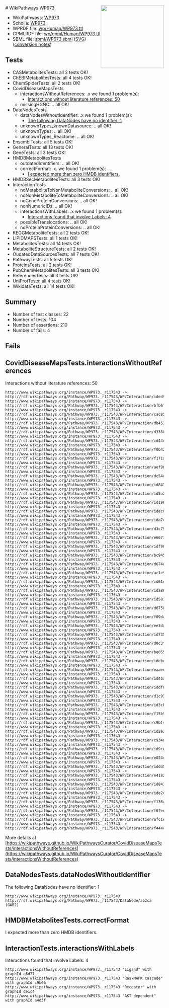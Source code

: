 <img style="float: right; width: 200px" src="../logo.png" />
# WikiPathways WP973

* WikiPathways: [WP973](https://identifiers.org/wikipathways:WP973)
* Scholia: [WP973](https://scholia.toolforge.org/wikipathways/WP973)
* WPRDF file: [wp/Human/WP973.ttl](../wp/Human/WP973.ttl)
* GPMLRDF file: [wp/gpml/Human/WP973.ttl](../wp/gpml/Human/WP973.ttl)
* SBML file: [sbml/WP973.sbml](../sbml/WP973.sbml) ([SVG](../sbml/WP973.svg)) ([conversion notes](../sbml/WP973.txt))

## Tests
* CASMetabolitesTests: all 2 tests OK!
* ChEBIMetabolitesTests: all 4 tests OK!
* ChemSpiderTests: all 2 tests OK!
* CovidDiseaseMapsTests
    * interactionsWithoutReferences: .x we found 1 problem(s):
        * [Interactions without literature references: 50](#9701cd5d)
    * missingHGNC: .. all OK!
* DataNodesTests
    * dataNodesWithoutIdentifier: .x we found 1 problem(s):
        * [The following DataNodes have no identifier: 1](#d2d32fa0)
    * unknownTypes_knownDatasource: .. all OK!
    * unknownTypes: .. all OK!
    * unknownTypes_Reactome: .. all OK!
* EnsemblTests: all 5 tests OK!
* GeneralTests: all 13 tests OK!
* GeneTests: all 3 tests OK!
* HMDBMetabolitesTests
    * outdatedIdentifiers: .. all OK!
    * correctFormat: .x. we found 1 problem(s):
        * [I expected more than zero HMDB identifiers.](#ad154c1e)
* HMDBSecMetabolitesTests: all 3 tests OK!
* InteractionTests
    * noMetaboliteToNonMetaboliteConversions: .. all OK!
    * noNonMetaboliteToMetaboliteConversions: .. all OK!
    * noGeneProteinConversions: .. all OK!
    * nonNumericIDs: .. all OK!
    * interactionsWithLabels: .x we found 1 problem(s):
        * [Interactions found that involve Labels: 4](#630d267b)
    * possibleTranslocations: .. all OK!
    * noProteinProteinConversions: .. all OK!
* KEGGMetaboliteTests: all 2 tests OK!
* LIPIDMAPSTests: all 1 tests OK!
* MetabolitesTests: all 14 tests OK!
* MetaboliteStructureTests: all 2 tests OK!
* OudatedDataSourcesTests: all 7 tests OK!
* PathwayTests: all 5 tests OK!
* ProteinsTests: all 2 tests OK!
* PubChemMetabolitesTests: all 3 tests OK!
* ReferencesTests: all 3 tests OK!
* UniProtTests: all 4 tests OK!
* WikidataTests: all 14 tests OK!


## Summary

* Number of test classes: 22
* Number of tests: 104
* Number of assertions: 210
* Number of fails: 4

## Fails

<a name="9701cd5d" />

## CovidDiseaseMapsTests.interactionsWithoutReferences

Interactions without literature references: 50
```
http://www.wikipathways.org/instance/WP973._r117543 -> http://rdf.wikipathways.org/Pathway/WP973._r117543/WP/Interaction/ided95e4e7
http://www.wikipathways.org/instance/WP973._r117543 -> http://rdf.wikipathways.org/Pathway/WP973._r117543/WP/Interaction/bfb6f
http://www.wikipathways.org/instance/WP973._r117543 -> http://rdf.wikipathways.org/Pathway/WP973._r117543/WP/Interaction/cac85
http://www.wikipathways.org/instance/WP973._r117543 -> http://rdf.wikipathways.org/Pathway/WP973._r117543/WP/Interaction/db453
http://www.wikipathways.org/instance/WP973._r117543 -> http://rdf.wikipathways.org/Pathway/WP973._r117543/WP/Interaction/d3380
http://www.wikipathways.org/instance/WP973._r117543 -> http://rdf.wikipathways.org/Pathway/WP973._r117543/WP/Interaction/id44c43aea
http://www.wikipathways.org/instance/WP973._r117543 -> http://rdf.wikipathways.org/Pathway/WP973._r117543/WP/Interaction/f0b42
http://www.wikipathways.org/instance/WP973._r117543 -> http://rdf.wikipathways.org/Pathway/WP973._r117543/WP/Interaction/f171a
http://www.wikipathways.org/instance/WP973._r117543 -> http://rdf.wikipathways.org/Pathway/WP973._r117543/WP/Interaction/aef96
http://www.wikipathways.org/instance/WP973._r117543 -> http://rdf.wikipathways.org/Pathway/WP973._r117543/WP/Interaction/dc54a
http://www.wikipathways.org/instance/WP973._r117543 -> http://rdf.wikipathways.org/Pathway/WP973._r117543/WP/Interaction/id8479fb80
http://www.wikipathways.org/instance/WP973._r117543 -> http://rdf.wikipathways.org/Pathway/WP973._r117543/WP/Interaction/id5a2daea5
http://www.wikipathways.org/instance/WP973._r117543 -> http://rdf.wikipathways.org/Pathway/WP973._r117543/WP/Interaction/id1964598e
http://www.wikipathways.org/instance/WP973._r117543 -> http://rdf.wikipathways.org/Pathway/WP973._r117543/WP/Interaction/idec0d7cd6
http://www.wikipathways.org/instance/WP973._r117543 -> http://rdf.wikipathways.org/Pathway/WP973._r117543/WP/Interaction/ida74b0d85
http://www.wikipathways.org/instance/WP973._r117543 -> http://rdf.wikipathways.org/Pathway/WP973._r117543/WP/Interaction/d3c79
http://www.wikipathways.org/instance/WP973._r117543 -> http://rdf.wikipathways.org/Pathway/WP973._r117543/WP/Interaction/e6677
http://www.wikipathways.org/instance/WP973._r117543 -> http://rdf.wikipathways.org/Pathway/WP973._r117543/WP/Interaction/idf98292a8
http://www.wikipathways.org/instance/WP973._r117543 -> http://rdf.wikipathways.org/Pathway/WP973._r117543/WP/Interaction/bc945
http://www.wikipathways.org/instance/WP973._r117543 -> http://rdf.wikipathways.org/Pathway/WP973._r117543/WP/Interaction/d674a
http://www.wikipathways.org/instance/WP973._r117543 -> http://rdf.wikipathways.org/Pathway/WP973._r117543/WP/Interaction/ac1e9
http://www.wikipathways.org/instance/WP973._r117543 -> http://rdf.wikipathways.org/Pathway/WP973._r117543/WP/Interaction/id61cd4a86
http://www.wikipathways.org/instance/WP973._r117543 -> http://rdf.wikipathways.org/Pathway/WP973._r117543/WP/Interaction/ida89a0e6c
http://www.wikipathways.org/instance/WP973._r117543 -> http://rdf.wikipathways.org/Pathway/WP973._r117543/WP/Interaction/id581c95af
http://www.wikipathways.org/instance/WP973._r117543 -> http://rdf.wikipathways.org/Pathway/WP973._r117543/WP/Interaction/d6750
http://www.wikipathways.org/instance/WP973._r117543 -> http://rdf.wikipathways.org/Pathway/WP973._r117543/WP/Interaction/f09da
http://www.wikipathways.org/instance/WP973._r117543 -> http://rdf.wikipathways.org/Pathway/WP973._r117543/WP/Interaction/ee3da
http://www.wikipathways.org/instance/WP973._r117543 -> http://rdf.wikipathways.org/Pathway/WP973._r117543/WP/Interaction/id735c7f8d
http://www.wikipathways.org/instance/WP973._r117543 -> http://rdf.wikipathways.org/Pathway/WP973._r117543/WP/Interaction/d0c3f
http://www.wikipathways.org/instance/WP973._r117543 -> http://rdf.wikipathways.org/Pathway/WP973._r117543/WP/Interaction/be055
http://www.wikipathways.org/instance/WP973._r117543 -> http://rdf.wikipathways.org/Pathway/WP973._r117543/WP/Interaction/idebc0dc7a
http://www.wikipathways.org/instance/WP973._r117543 -> http://rdf.wikipathways.org/Pathway/WP973._r117543/WP/Interaction/eaaec
http://www.wikipathways.org/instance/WP973._r117543 -> http://rdf.wikipathways.org/Pathway/WP973._r117543/WP/Interaction/id4ba0d641
http://www.wikipathways.org/instance/WP973._r117543 -> http://rdf.wikipathways.org/Pathway/WP973._r117543/WP/Interaction/iddf84f3ec
http://www.wikipathways.org/instance/WP973._r117543 -> http://rdf.wikipathways.org/Pathway/WP973._r117543/WP/Interaction/d1c93
http://www.wikipathways.org/instance/WP973._r117543 -> http://rdf.wikipathways.org/Pathway/WP973._r117543/WP/Interaction/id3cb6d1c3
http://www.wikipathways.org/instance/WP973._r117543 -> http://rdf.wikipathways.org/Pathway/WP973._r117543/WP/Interaction/f15b9
http://www.wikipathways.org/instance/WP973._r117543 -> http://rdf.wikipathways.org/Pathway/WP973._r117543/WP/Interaction/c9bf4
http://www.wikipathways.org/instance/WP973._r117543 -> http://rdf.wikipathways.org/Pathway/WP973._r117543/WP/Interaction/id2e34dce
http://www.wikipathways.org/instance/WP973._r117543 -> http://rdf.wikipathways.org/Pathway/WP973._r117543/WP/Interaction/c934a
http://www.wikipathways.org/instance/WP973._r117543 -> http://rdf.wikipathways.org/Pathway/WP973._r117543/WP/Interaction/id9ccde7dc
http://www.wikipathways.org/instance/WP973._r117543 -> http://rdf.wikipathways.org/Pathway/WP973._r117543/WP/Interaction/e024d
http://www.wikipathways.org/instance/WP973._r117543 -> http://rdf.wikipathways.org/Pathway/WP973._r117543/WP/Interaction/iddd53b4c1
http://www.wikipathways.org/instance/WP973._r117543 -> http://rdf.wikipathways.org/Pathway/WP973._r117543/WP/Interaction/e4182
http://www.wikipathways.org/instance/WP973._r117543 -> http://rdf.wikipathways.org/Pathway/WP973._r117543/WP/Interaction/id8418aa54
http://www.wikipathways.org/instance/WP973._r117543 -> http://rdf.wikipathways.org/Pathway/WP973._r117543/WP/Interaction/ide2cc140e
http://www.wikipathways.org/instance/WP973._r117543 -> http://rdf.wikipathways.org/Pathway/WP973._r117543/WP/Interaction/f136a
http://www.wikipathways.org/instance/WP973._r117543 -> http://rdf.wikipathways.org/Pathway/WP973._r117543/WP/Interaction/f67ec
http://www.wikipathways.org/instance/WP973._r117543 -> http://rdf.wikipathways.org/Pathway/WP973._r117543/WP/Interaction/afc1e
http://www.wikipathways.org/instance/WP973._r117543 -> http://rdf.wikipathways.org/Pathway/WP973._r117543/WP/Interaction/f444c
```

More details at [https://wikipathways.github.io/WikiPathwaysCurator/CovidDiseaseMapsTests/interactionsWithoutReferences](https://wikipathways.github.io/WikiPathwaysCurator/CovidDiseaseMapsTests/interactionsWithoutReferences)

<a name="d2d32fa0" />

## DataNodesTests.dataNodesWithoutIdentifier

The following DataNodes have no identifier: 1
```
http://www.wikipathways.org/instance/WP973._r117543 http://rdf.wikipathways.org/Pathway/WP973._r117543/DataNode/ab2ca (GAB2)
```

<a name="ad154c1e" />

## HMDBMetabolitesTests.correctFormat

I expected more than zero HMDB identifiers.
<a name="630d267b" />

## InteractionTests.interactionsWithLabels

Interactions found that involve Labels: 4
```
http://www.wikipathways.org/instance/WP973._r117543 "Ligand" with graphId a6d77
http://www.wikipathways.org/instance/WP973._r117543 "Ras-MAPK cascade" with graphId c9b06
http://www.wikipathways.org/instance/WP973._r117543 "Receptor" with graphId de1c4
http://www.wikipathways.org/instance/WP973._r117543 "AKT dependent" with graphId a4d3f
```

